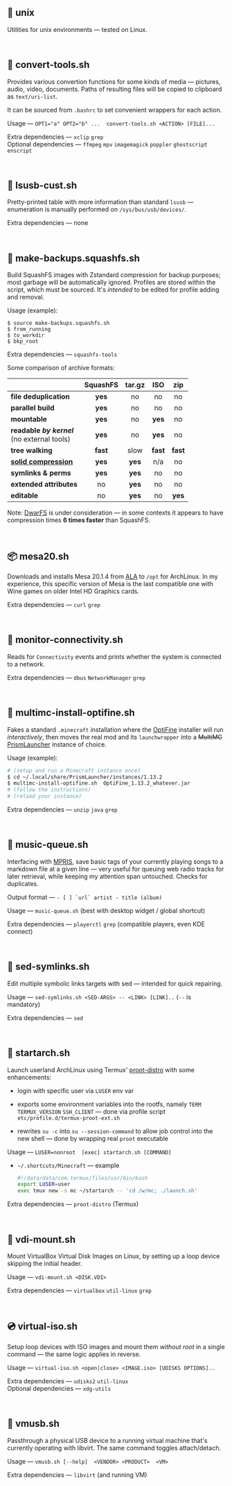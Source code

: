 ## 📁 unix

Utilities for unix environments — tested on Linux.

<br>

## 🔄 convert-tools.sh

Provides various convertion functions for some kinds of media — pictures, audio, video, documents. Paths of resulting files will be copied to clipboard as `text/uri-list`.

It can be sourced from `.bashrc` to set convenient wrappers for each action.

Usage — `OPT1="a" OPT2="b" ...  convert-tools.sh <ACTION> [FILE]...`

Extra dependencies — `xclip` `grep`<br>
Optional dependencies — `ffmpeg` `mpv` `imagemagick` `poppler` `ghostscript` `enscript`

<br>

## 🔦 lsusb-cust.sh

Pretty-printed table with more information than standard `lsusb` — enumeration is manually performed on `/sys/bus/usb/devices/`.

Extra dependencies — none

<br>

## 💾 make-backups.squashfs.sh

Build SquashFS images with Zstandard compression for backup purposes; most garbage will be automatically ignored. Profiles are stored within the script, which must be sourced. It's _intended_ to be edited for profile adding and removal.

Usage (example):
```console
$ source make-backups.squashfs.sh
$ from_running
$ to_workdir
$ bkp_root
```

Extra dependencies — `squashfs-tools`

Some comparison of archive formats:

|                                                                          | SquashFS | tar.gz  |   ISO    |   zip    |
|:------------------------------------------------------------------------ |:--------:|:-------:|:--------:|:--------:|
| **file deduplication**                                                   | **yes**  |   no    |    no    |    no    |
| **parallel build**                                                       | **yes**  |   no    |    no    |    no    |
| **mountable**                                                            | **yes**  |   no    | **yes**  |    no    |
| **readable _by kernel_**<br>(no external tools)   | **yes**  |   no    |    **yes**    |    no    |
| **tree walking**                                                         | **fast** |  slow   | **fast** | **fast** |
| [**solid compression**](https://en.wikipedia.org/wiki/Solid_compression) | **yes**  | **yes** |   n/a    |    no    |
| **symlinks & perms**                                                     | **yes**  | **yes** |    no    |    no    |
| **extended attributes**                                                     |  no  | **yes** |    no    |    no    |
| **editable**                                                             |    no    | **yes** |    no    | **yes**  |

Note: [DwarFS](https://github.com/mhx/dwarfs#comparison) is under consideration — in some contexts it appears to have compression times **6 times faster** than SquashFS.

<br>

## 📦 mesa20.sh

Downloads and installs Mesa 20.1.4 from [ALA](https://archive.archlinux.org) to `/opt` for ArchLinux. In my experience, this specific version of Mesa is the last compatible one with Wine games on older Intel HD Graphics cards.

Extra dependencies — `curl` `grep`

<br>

## 📶 monitor-connectivity.sh

Reads for `Connectivity` events and prints whether the system is connected to a network.

Extra dependencies — `dbus` `NetworkManager` `grep`

<br>

## 🌳 multimc-install-optifine.sh

Fakes a standard `.minecraft` installation where the [OptiFine](https://optifine.net) installer will run _interactively_, then moves the real mod and its `launchwrapper` into a ~~MultiMC~~ [PrismLauncher](https://prismlauncher.org/) instance of choice.

Usage (example):
```bash
# (setup and run a Minecraft instance once)
$ cd ~/.local/share/PrismLauncher/instances/1.13.2
$ multimc-install-optifine.sh  OptiFine_1.13.2_whatever.jar
# (follow the instructions)
# (reload your instance)
```

Extra dependencies — `unzip` `java` `grep`

<br>

## 📡 music-queue.sh

Interfacing with [MPRIS](https://wiki.archlinux.org/title/MPRIS), save basic tags of your currently playing songs to a markdown file at a given line — very useful for queuing web radio tracks for later retrieval, while keeping my attention span untouched. Checks for duplicates.

Output format — ```- [ ] `url` artist - title (album)```

Usage — `music-queue.sh` (best with desktop widget / global shortcut)

Extra dependencies — `playerctl` `grep` (compatible players, even KDE connect)

<br>

## 🔗 sed-symlinks.sh

Edit multiple symbolic links targets with sed — intended for quick repairing.

Usage — `sed-symlinks.sh <SED-ARGS> -- <LINK> [LINK]..` (`--` is mandatory)

Extra dependencies — `sed`

<br>

## 🔌 startarch.sh

Launch userland ArchLinux using Termux' [proot-distro](https://github.com/termux/proot-distro) with some enhancements:

- login with specific user via `LUSER` env var

- exports some environment variables into the rootfs, namely `TERM`  `TERMUX_VERSION`  `SSH_CLIENT` — done via profile script `etc/profile.d/termux-proot-ext.sh`

- rewrites `su -c` into `su --session-command` to allow job control into the new shell — done by wrapping real `proot` executable

Usage — `LUSER=nonroot  [exec] startarch.sh [COMMAND]`

- `~/.shortcuts/Minecraft` — example
    ```bash
    #!/data/data/com.termux/files/usr/bin/bash
    export LUSER=user
    exec tmux new -s mc ~/startarch -- 'cd /w/mc; ./launch.sh'
    ```

Extra dependencies — `proot-distro` (Termux)

<br>

## 🧊 vdi-mount.sh

Mount VirtualBox Virtual Disk Images on Linux, by setting up a loop device skipping the initial header.

Usage — `vdi-mount.sh <DISK.VDI>`

Extra dependencies — `virtualbox` `util-linux` `grep`

<br>

## 💿 virtual-iso.sh

Setup loop devices with ISO images and mount them _without root_ in a single command — the same logic applies in reverse.

Usage — `virtual-iso.sh <open|close> <IMAGE.iso> [UDISKS OPTIONS]..`

Extra dependencies — `udisks2` `util-linux`<br>
Optional dependencies — `xdg-utils`

<br>

## 🍢 vmusb.sh

Passthrough a physical USB device to a running virtual machine that's currently operating with libvirt. The same command toggles attach/detach.

Usage — `vmusb.sh [--help]  <VENDOR> <PRODUCT>  <VM>`

Extra dependencies — `libvirt` (and running VM)
